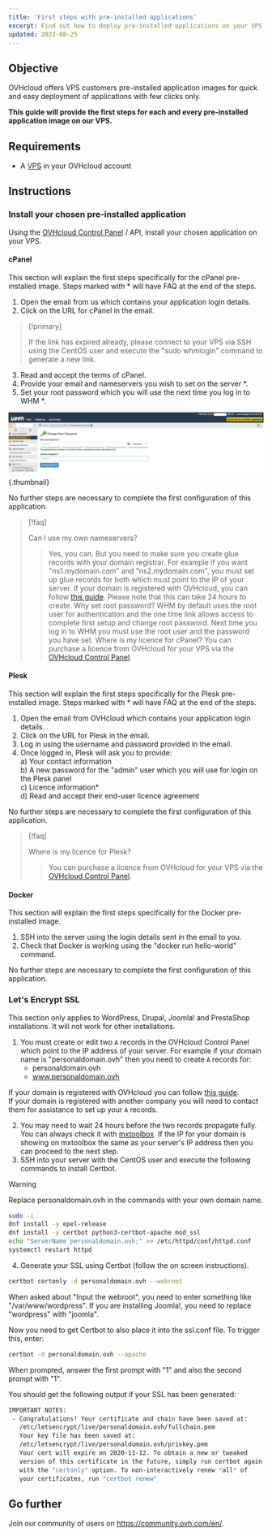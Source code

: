 ```yaml
---
title: 'First steps with pre-installed applications'
excerpt: Find out how to deploy pre-installed applications on your VPS
updated: 2022-08-25
---
```


## Objective

OVHcloud offers VPS customers pre-installed application images for quick and easy deployment of applications with few clicks only.

**This guide will provide the first steps for each and every pre-installed application image on our VPS.**

## Requirements

- A [VPS](https://www.ovhcloud.com/en/vps/) in your OVHcloud account

## Instructions

### Install your chosen pre-installed application

Using the [OVHcloud Control Panel](/pages/bare_metal_cloud/virtual_private_servers/starting_with_a_vps) / API, install your chosen application on your VPS.

#### cPanel

This section will explain the first steps specifically for the cPanel pre-installed image. Steps marked with \* will have FAQ at the end of the steps.

1. Open the email from us which contains your application login details.
2. Click on the URL for cPanel in the email.

> [!primary]
>
> If the link has expired already, please connect to your VPS via SSH using the CentOS user and execute the "sudo whmlogin" command to generate a new link.
>

<ol start="3">
  <li>Read and accept the terms of cPanel.</li>
  <li>Provide your email and nameservers you wish to set on the server *.</li>
  <li>Set your root password which you will use the next time you log in to WHM *.</li>
</ol>

![horizon](images/change_root.png){.thumbnail}

No further steps are necessary to complete the first configuration of this application.

> [!faq]
>
> Can I use my own nameservers?
>> Yes, you can. But you need to make sure you create glue records with your domain registrar. For example if you want "ns1.mydomain.com" and "ns2.mydomain.com", you must set up glue records for both which must point to the IP of your server. If your domain is registered with OVHcloud, you can follow [this guide](/pages/web/domains/glue_registry#step-1-add-the-glue-records). Please note that this can take 24 hours to create.
> Why set root password?
>> WHM by default uses the root user for authentication and the one time link allows access to complete first setup and change root password. Next time you log in to WHM you must use the root user and the password you have set.
> Where is my licence for cPanel?
>> You can purchase a licence from OVHcloud for your VPS via the [OVHcloud Control Panel](https://ca.ovh.com/manager/dedicated/#/configuration/license/order).

#### Plesk

This section will explain the first steps specifically for the Plesk pre-installed image. Steps marked with \* will have FAQ at the end of the steps.

1. Open the email from OVHcloud which contains your application login details.
2. Click on the URL for Plesk in the email.
3. Log in using the username and password provided in the email.
4. Once logged in, Plesk will ask you to provide:  
    a) Your contact information  
    b) A new password for the "admin" user which you will use for login on the Plesk panel  
    c) Licence information*  
    d) Read and accept their end-user licence agreement  

No further steps are necessary to complete the first configuration of this application.

> [!faq]
>
> Where is my licence for Plesk?
>> You can purchase a licence from OVHcloud for your VPS via the [OVHcloud Control Panel](https://ca.ovh.com/manager/dedicated/#/configuration/license/order).

#### Docker

This section will explain the first steps specifically for the Docker pre-installed image.

1. SSH into the server using the login details sent in the email to you.
2. Check that Docker is working using the "docker run hello-world" command.

No further steps are necessary to complete the first configuration of this application.

### Let's Encrypt SSL

This section only applies to WordPress, Drupal, Joomla! and PrestaShop installations. It will not work for other installations.

1. You must create or edit two `A` records in the OVHcloud Control Panel which point to the IP address of your server. For example if your domain name is "personaldomain.ovh" then you need to create `A` records for:
    - personaldomain.ovh
    - www.personaldomain.ovh

If your domain is registered with OVHcloud you can follow [this guide](/pages/web_cloud/domains/dns_zone_edit).
<br>If your domain is registered with another company you will need to contact them for assistance to set up your `A` records.

<ol start="2">
<li>You may need to wait 24 hours before the two records propagate fully. You can always check it with <a href="https://mxtoolbox.com/DnsLookup.aspx">mxtoolbox</a>. If the IP for your domain is showing on mxtoolbox the same as your server's IP address then you can proceed to the next step.</li>
<li>SSH into your server with the CentOS user and execute the following commands to install Certbot.</li>
</ol>

> [!warning]
>
> Replace personaldomain.ovh in the commands with your own domain name.
>

```sh
sudo -i
dnf install -y epel-release
dnf install -y certbot python3-certbot-apache mod_ssl
echo "ServerName personaldomain.ovh;" >> /etc/httpd/conf/httpd.conf
systemctl restart httpd
```

<ol start="4">
<li>Generate your SSL using Certbot (follow the on screen instructions).</li>
</ol>

```sh
certbot certonly -d personaldomain.ovh --webroot
```

When asked about "Input the webroot", you need to enter something like "/var/www/wordpress". If you are installing Joomla!, you need to replace "wordpress" with "joomla".

Now you need to get Certbot to also place it into the ssl.conf file. To trigger this, enter:

```sh
certbot -d personaldomain.ovh --apache
```

When prompted, answer the first prompt with "1" and also the second prompt with "1".

You should get the following output if your SSL has been generated:

```sh
IMPORTANT NOTES:
 - Congratulations! Your certificate and chain have been saved at:
   /etc/letsencrypt/live/personaldomain.ovh/fullchain.pem
   Your key file has been saved at:
   /etc/letsencrypt/live/personaldomain.ovh/privkey.pem
   Your cert will expire on 2020-11-12. To obtain a new or tweaked
   version of this certificate in the future, simply run certbot again
   with the "certonly" option. To non-interactively renew *all* of
   your certificates, run "certbot renew"
```

## Go further

Join our community of users on <https://community.ovh.com/en/>.
